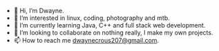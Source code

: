 - 👋 Hi, I’m Dwayne.
- 👀 I’m interested in linux, coding, photography and mtb.
- 🌱 I’m currently learning Java, C++ and full stack web development.
- 💞️ I’m looking to collaborate on nothing really, I make my own projects.
- 📫 How to reach me dwaynecrous207@gmail.com.

<!---
mrcloudsofficial/mrcloudsofficial is a ✨ special ✨ repository because its `README.md` (this file) appears on your GitHub profile.
You can click the Preview link to take a look at your changes.
--->
